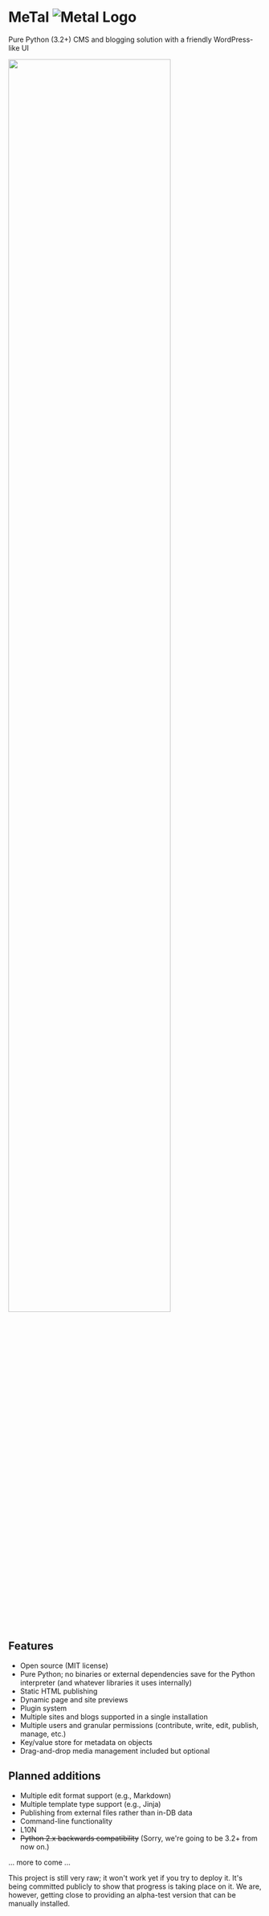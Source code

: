 # MeTal ![Metal Logo](http://metal.genjipress.com/media/metal-logo.png)
Pure Python (3.2+) CMS and blogging solution with a friendly WordPress-like UI

<a href="http://metal.genjipress.com/media/metal-screenshot.png" target="_blank"><img src="http://metal.genjipress.com/media/metal-screenshot.png" style="margin: auto;width:80%"></a>

## Features
* Open source (MIT license)
* Pure Python; no binaries or external dependencies save for the Python interpreter (and whatever libraries it uses internally)
* Static HTML publishing
* Dynamic page and site previews
* Plugin system
* Multiple sites and blogs supported in a single installation
* Multiple users and granular permissions (contribute, write, edit, publish, manage, etc.)
* Key/value store for metadata on objects
* Drag-and-drop media management included but optional

## Planned additions
* Multiple edit format support (e.g., Markdown)
* Multiple template type support (e.g., Jinja)
* Publishing from external files rather than in-DB data
* Command-line functionality
* L10N
* ~~Python 2.x backwards compatibility~~ (Sorry, we're going to be 3.2+ from now on.)

... more to come ...

This project is still very raw; it won't work yet if you try to deploy it. It's being
committed publicly to show that progress is taking place on it. We are, however, getting close to providing an alpha-test version that can be manually installed.